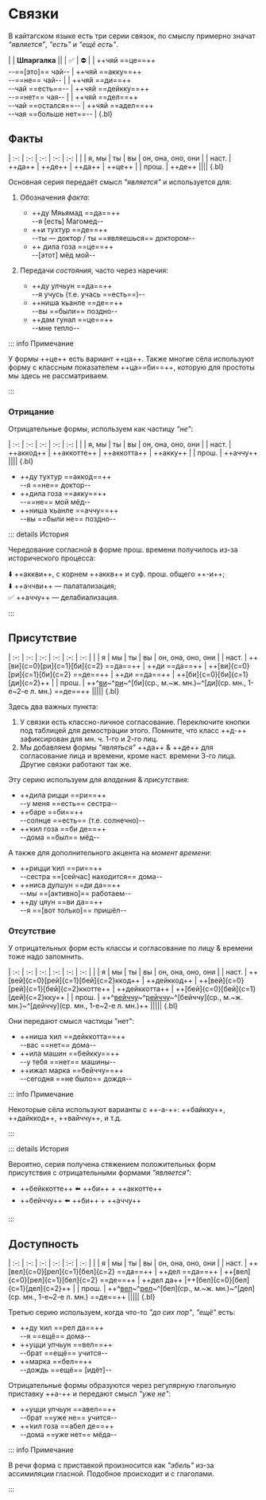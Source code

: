 # Связки

В кайтагском языке есть три серии связок, по смыслу примерно значат *"является"*, *"есть"* и *"ещё есть"*.

|
| **Шпаргалка** ||
| ✅ | ⛔ |
| ++чяй ==це==++ <br> --==[это]== чай-- | ++чяй ==акку==++ <br> --==не== чай-- |
| ++чяй ==ди==++ <br> --чай ==есть==-- | ++чяй ==дейкку==++ <br> --==нет== чая-- |
| ++чяй ==дел==++ <br> --чай ==остался==-- | ++чяй ==адел==++ <br> --чая ==больше нет==-- |
{.bl}

## Факты

| :-: | :-: | :-: | :-: | :-: |
| | я, мы | ты | вы | он, она, оно, они |
| наст. | ++да++ | ++де++ | ++да++ | ++це++ |
| прош. | ++де++ ||||
{.bl}

Основная серия передаёт смысл *"является"* и используется для:

1. Обозначения *факта*:

   - ++ду Мяьямад ==да==++  
     --я [есть] Магомед--
   - ++и тухтур ==де==++  
     --ты — доктор / ты ==являешься== доктором--
   - ++ дила гоза ==це==++  
     --[этот] мёд мой--

2. Передачи *состояния*, часто через наречия:

   - ++ду улчьун ==да==++  
     --я учусь (т.е. учась ==есть==)--
   - ++ниша ҡьанле ==де==++  
     --вы ==были== поздно--
   - ++дам гунал ==це==++  
     --мне тепло--

::: info Примечание

У формы ++це++ есть вариант ++ца++. Также многие сёла используют форму с классным показателем ++ца==би==++, которую для простоты мы здесь не рассматриваем.

:::

### Отрицание

Отрицательные формы, используем как частицу *"не"*:

| :-: | :-: | :-: | :-: | :-: |
| | я, мы | ты | вы | он, она, оно, они |
| наст. | ++аккод++ | ++аккотте++ | ++аккотта++ | ++акку++ |
| прош. | ++аччу++ ||||
{.bl}

- ++ду тухтур ==аккод==++  
  --я ==не== доктор--
- ++дила гоза ==акку==++  
  --==не== мой мёд--
- ++ниша ҡьанле ==аччу==++  
  --вы ==были не== поздно--

::: details История

Чередование согласной в форме прош. времени получилось из-за исторического процесса:

⬇️ ++аккви++, с корнем ++аккв++ и суф. прош. общего ++-и++;  
⬇️ ++аччви++ — палатализация;  
✅ ++аччу++ — делабиализация.

:::

## Присутствие

<Context :options="['муж.', 'жен.', 'сред.']">

| :-: | :-: | :-: | :-: | :-: | :-: |
| | я | мы | ты | вы | он, она, оно, они |
| наст. | ++[ви]{c=0}[ри]{c=1}[би]{c=2} ==да==++ | ++ди ==да==++ | ++[ви]{c=0}[ри]{c=1}[би]{c=2} ==де==++ | ++ди ==да==++ | ++[би]{c=0}[би]{c=1}[ди]{c=2}++ |
| прош. |  ++^[ви](м.)~^[ри](ж.)~^[би](ср., м.~ж. мн.)~^[ди](ср. мн., 1-е~2-е л. мн.) ==де==++ |||||
{.bl}

</Context>

Здесь два важных пункта:

1. У связки есть классно-личное согласование. Переключите кнопки под таблицей для демострации этого. Помните, что класс ++д-++ зафиксирован для мн. ч. 1-го и 2-го лиц.
2. Мы добавляем формы *"являться"* ++да++ & ++де++ для согласование лица и времени, кроме наст. времени 3-го лица. Другие связки работают так же.

Эту серию используем для *владения* & *присутствия*:

- ++дила рицци ==ри==++  
  --у меня ==есть== сестра--
- ++баре ==би==++  
  --солнце ==есть== (т.е. солнечно)--
- ++ҡил гоза ==би де==++  
  --дома ==был== мёд--

А также для дополнительного акцента на *момент времени*:

- ++рицци ҡил ==ри==++  
  --сестра ==[сейчас] находится== дома--
- ++ниса дулшун ==ди да==++  
  --мы ==[активно]== работаем--
- ++ду цяун ==ви да==++  
  --я ==[вот только]== пришёл--

### Отсутствие

У отрицательных форм есть классы и согласование по лицу & времени тоже надо запомнить.

<Context :options="['муж.', 'жен.', 'сред.']">

| :-: | :-: | :-: | :-: | :-: | :-: |
| | я | мы | ты | вы | он, она, оно, они |
| наст. | ++[вей]{c=0}[рей]{c=1}[бей]{c=2}ккод++ | ++дейккод++ | ++[вей]{c=0}[рей]{c=1}[бей]{c=2}ккотте++ | ++дейккотта++ | ++[бей]{c=0}[бей]{c=1}[дей]{c=2}кку++ |
| прош. |  ++^[вейччу](м.)~^[рейччу](ж.)~^[бейччу](ср., м.~ж. мн.)~^[дейччу](ср. мн., 1-е~2-е л. мн.)++ |||||
{.bl}

</Context>

Они передают смысл частицы "нет":

- ++ниша ҡил ==дейккотта==++  
  --вас ==нет== дома--
- ++ила машин ==бейкку==++  
  --у тебя ==нет== машины--
- ++ижал марка ==бейччу==++  
  --сегодня ==не было== дождя--

::: info Примечание

Некоторые сёла используют варианты с ++-а-++: ++байкку++, ++дайккод++, ++вайччу++, и т.д.

:::

::: details История

Вероятно, серия получена стяжением положительных форм присутствия с отрицательными формами *"является"*:

- ++бейккотте++ ⬅️ ++би++ + ++аккотте++
- ++бейччу++ ⬅️ ++би++ + ++аччу++

:::

## Доступность

<Context :options="['муж.', 'жен.', 'сред.']">

| :-: | :-: | :-: | :-: | :-: | :-: |
| | я | мы | ты | вы | он, она, оно, они |
| наст. | ++[вел]{c=0}[рел]{c=1}[бел]{c=2} ==да==++ | ++дел ==да==++ | ++[вел]{c=0}[рел]{c=1}[бел]{c=2} ==де==++  | ++дел да++ |++[бел]{c=0}[бел]{c=1}[дел]{c=2}++  |
| прош. |  ++^[вел](м.)~^[рел](ж.)~^[бел](ср., м.~ж. мн.)~^[дел](ср. мн., 1-е~2-е л. мн.) ==де==++ |||||
{.bl}

</Context>

Третью серию используем, когда что-то *"до сих пор"*, *"ещё"* есть:

- ++ду ҡил ==рел да==++  
  --я ==ещё== дома--
- ++уцци улчьун ==вел==++  
  --брат ==ещё== учится--
- ++марка ==бел==++  
  --дождь ==ещё== [идёт]--

Отрицательные формы образуются через регулярную глагольную приставку ++а-++ и передают смысл *"уже не"*:

- ++уцци улчьун ==авел==++  
  --брат ==уже не== учится--
- ++ҡил гоза ==абел де==++  
  --дома ==уже нет== мёда--

::: info Примечание

В речи форма с приставкой произносится как *"эбель"* из-за ассимиляции гласной. Подобное происходит и с глаголами.

:::
